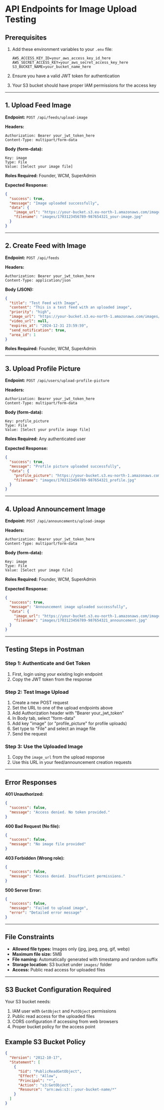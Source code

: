 # API Endpoints for Image Upload Testing

## Prerequisites
1. Add these environment variables to your `.env` file:
   ```
   AWS_ACCESS_KEY_ID=your_aws_access_key_id_here
   AWS_SECRET_ACCESS_KEY=your_aws_secret_access_key_here
   S3_BUCKET_NAME=your_bucket_name_here
   ```

2. Ensure you have a valid JWT token for authentication
3. Your S3 bucket should have proper IAM permissions for the access key

---

## 1. Upload Feed Image

**Endpoint:** `POST /api/feeds/upload-image`

**Headers:**
```
Authorization: Bearer your_jwt_token_here
Content-Type: multipart/form-data
```

**Body (form-data):**
```
Key: image
Type: File
Value: [Select your image file]
```

**Roles Required:** Founder, WCM, SuperAdmin

**Expected Response:**
```json
{
  "success": true,
  "message": "Image uploaded successfully",
  "data": {
    "image_url": "https://your-bucket.s3.eu-north-1.amazonaws.com/images/1703123456789-987654321_your-image.jpg",
    "filename": "images/1703123456789-987654321_your-image.jpg"
  }
}
```

---

## 2. Create Feed with Image

**Endpoint:** `POST /api/feeds`

**Headers:**
```
Authorization: Bearer your_jwt_token_here
Content-Type: application/json
```

**Body (JSON):**
```json
{
  "title": "Test Feed with Image",
  "content": "This is a test feed with an uploaded image",
  "priority": "high",
  "image_url": "https://your-bucket.s3.eu-north-1.amazonaws.com/images/1703123456789-987654321_your-image.jpg",
  "video_url": null,
  "expires_at": "2024-12-31 23:59:59",
  "send_notification": true,
  "area_id": 1
}
```

**Roles Required:** Founder, WCM, SuperAdmin

---

## 3. Upload Profile Picture

**Endpoint:** `POST /api/users/upload-profile-picture`

**Headers:**
```
Authorization: Bearer your_jwt_token_here
Content-Type: multipart/form-data
```

**Body (form-data):**
```
Key: profile_picture
Type: File
Value: [Select your profile image file]
```

**Roles Required:** Any authenticated user

**Expected Response:**
```json
{
  "success": true,
  "message": "Profile picture uploaded successfully",
  "data": {
    "profile_picture": "https://your-bucket.s3.eu-north-1.amazonaws.com/images/1703123456789-987654321_profile.jpg",
    "filename": "images/1703123456789-987654321_profile.jpg"
  }
}
```

---

## 4. Upload Announcement Image

**Endpoint:** `POST /api/announcements/upload-image`

**Headers:**
```
Authorization: Bearer your_jwt_token_here
Content-Type: multipart/form-data
```

**Body (form-data):**
```
Key: image
Type: File
Value: [Select your image file]
```

**Roles Required:** Founder, WCM, SuperAdmin

**Expected Response:**
```json
{
  "success": true,
  "message": "Announcement image uploaded successfully",
  "data": {
    "image_url": "https://your-bucket.s3.eu-north-1.amazonaws.com/images/1703123456789-987654321_announcement.jpg",
    "filename": "images/1703123456789-987654321_announcement.jpg"
  }
}
```

---

## Testing Steps in Postman

### Step 1: Authenticate and Get Token
1. First, login using your existing login endpoint
2. Copy the JWT token from the response

### Step 2: Test Image Upload
1. Create a new POST request
2. Set the URL to one of the upload endpoints above
3. Add Authorization header with "Bearer your_jwt_token"
4. In Body tab, select "form-data"
5. Add key "image" (or "profile_picture" for profile uploads)
6. Set type to "File" and select an image file
7. Send the request

### Step 3: Use the Uploaded Image
1. Copy the `image_url` from the upload response
2. Use this URL in your feed/announcement creation requests

---

## Error Responses

**401 Unauthorized:**
```json
{
  "success": false,
  "message": "Access denied. No token provided."
}
```

**400 Bad Request (No file):**
```json
{
  "success": false,
  "message": "No image file provided"
}
```

**403 Forbidden (Wrong role):**
```json
{
  "success": false,
  "message": "Access denied. Insufficient permissions."
}
```

**500 Server Error:**
```json
{
  "success": false,
  "message": "Failed to upload image",
  "error": "Detailed error message"
}
```

---

## File Constraints

- **Allowed file types:** Images only (jpg, jpeg, png, gif, webp)
- **Maximum file size:** 5MB
- **File naming:** Automatically generated with timestamp and random suffix
- **Storage location:** S3 bucket under `images/` folder
- **Access:** Public read access for uploaded files

---

## S3 Bucket Configuration Required

Your S3 bucket needs:
1. IAM user with `GetObject` and `PutObject` permissions
2. Public read access for the uploaded files
3. CORS configuration if accessing from web browsers
4. Proper bucket policy for the access point

## Example S3 Bucket Policy
```json
{
  "Version": "2012-10-17",
  "Statement": [
    {
      "Sid": "PublicReadGetObject",
      "Effect": "Allow",
      "Principal": "*",
      "Action": "s3:GetObject",
      "Resource": "arn:aws:s3:::your-bucket-name/*"
    }
  ]
}
```

